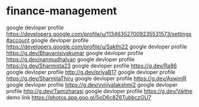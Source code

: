 # finance-management
google devloper profile https://developers.google.com/profile/u/113463527009235531573/settings#account
google devloper profile https://developers.google.com/profile/u/Sakthi22
google devloper profile https://g.dev/Bhavanisivakumar
google devloper profile https://g.dev/nanmudhalvan
google devloper profile https://g.dev/Sharmista23
google devloper profile https://g.dev/Ra86
google devloper profile http://g.dev/priyaB17
google devloper profile https://g.dev/SharmilaThiru
google devloper profile https://g.dev/AswiniR
google devloper profile https://g.dev/vvijiyalakshmi2
google devloper profile http://g.dev/Tamizharasi
google devloper profile https://g.dev/Vaithe
demo link https://photos.app.goo.gl/5oD6c8Z6TubbczGU7
